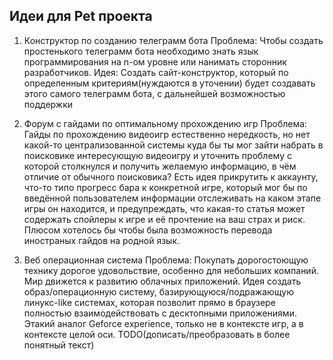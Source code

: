 ## Идеи для Pet проекта

1. Конструктор по созданию телеграмм бота
 Проблема: Чтобы создать простенького телеграмм бота необходимо знать язык программирования на n-ом уровне или нанимать сторонник разработчиков. 
 Идея: Создать сайт-конструктор, который по определенным критериям(нуждаются в уточении) будет создавать этого самого телеграмм бота, с дальнейшей возможностью поддержки 

2. Форум с гайдами по оптимальному прохождению игр
Проблема: Гайды по прохождению видеоигр естественно нередкость, но нет какой-то централизованной системы куда бы ты мог зайти набрать в поисковике интересующую видеоигру и уточнить проблему с которой столкнулся и получить желаемую информацию, в чём отличие от обычного поисковика? Есть идея прикрутить к аккаунту, что-то типо прогресс бара к конкретной игре, который мог бы по введённой пользователем информации отслеживать на каком этапе игры он находится, и предупреждать, что какая-то статья может содержать спойлеры к игре и её прочтение на ваш страх и риск. Плюсом хотелось бы чтобы была возможность перевода иностраных гайдов на родной язык.

3. Веб операционная система
Проблема: Покупать дорогостоющую технику дорогое удовольствие, особенно для небольших компаний. Мир движется к развитию облачных приложений. Идея создать образ/операционную систему, базирующуюся/подражающую линукс-like системах, которая позволит прямо в браузере полностью взаимодействовать с десктопными приложениями. Этакий аналог Geforce experience, только не в контексте игр, а в контексте целой оси. TODO(дописать/преобразовать в более понятный текст)
